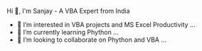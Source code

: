 Hi 👋, I'm Sanjay - A VBA Expert from India

- 👀 I’m interested in VBA projects and MS Excel Productivity ...
- 🌱 I’m currently learning Phython ...
- 💞️ I’m looking to collaborate on Phython and VBA ...

<!---
sanjay-va/sanjay-va is a ✨ special ✨ repository because its `README.md` (this file) appears on your GitHub profile.
You can click the Preview link to take a look at your changes.
--->
